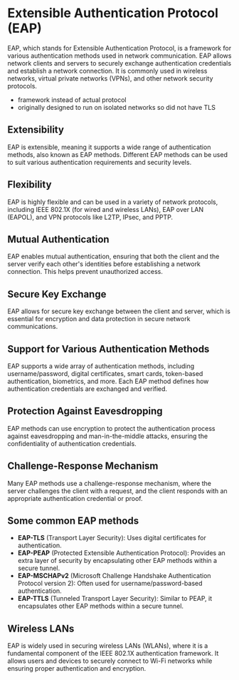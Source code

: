 # Extensible Authentication Protocol (EAP)
EAP, which stands for Extensible Authentication Protocol, is a framework for various authentication methods used in network communication. EAP allows network clients and servers to securely exchange authentication credentials and establish a network connection. It is commonly used in wireless networks, virtual private networks (VPNs), and other network security protocols.

- framework instead of actual protocol
- originally designed to run on isolated networks so did not have TLS

## Extensibility
EAP is extensible, meaning it supports a wide range of authentication methods, also known as EAP methods. Different EAP methods can be used to suit various authentication requirements and security levels.
## Flexibility
EAP is highly flexible and can be used in a variety of network protocols, including IEEE 802.1X (for wired and wireless LANs), EAP over LAN (EAPOL), and VPN protocols like L2TP, IPsec, and PPTP.
## Mutual Authentication
EAP enables mutual authentication, ensuring that both the client and the server verify each other's identities before establishing a network connection. This helps prevent unauthorized access.
## Secure Key Exchange
EAP allows for secure key exchange between the client and server, which is essential for encryption and data protection in secure network communications.
## Support for Various Authentication Methods
EAP supports a wide array of authentication methods, including username/password, digital certificates, smart cards, token-based authentication, biometrics, and more. Each EAP method defines how authentication credentials are exchanged and verified.
## Protection Against Eavesdropping
EAP methods can use encryption to protect the authentication process against eavesdropping and man-in-the-middle attacks, ensuring the confidentiality of authentication credentials.
## Challenge-Response Mechanism
Many EAP methods use a challenge-response mechanism, where the server challenges the client with a request, and the client responds with an appropriate authentication credential or proof.


## Some common EAP methods

- **EAP-TLS** (Transport Layer Security): Uses digital certificates for authentication.
- **EAP-PEAP** (Protected Extensible Authentication Protocol): Provides an extra layer of security by encapsulating other EAP methods within a secure tunnel.
- **EAP-MSCHAPv2** (Microsoft Challenge Handshake Authentication Protocol version 2): Often used for username/password-based authentication.
- **EAP-TTLS** (Tunneled Transport Layer Security): Similar to PEAP, it encapsulates other EAP methods within a secure tunnel.

## Wireless LANs
EAP is widely used in securing wireless LANs (WLANs), where it is a fundamental component of the IEEE 802.1X authentication framework. It allows users and devices to securely connect to Wi-Fi networks while ensuring proper authentication and encryption.
